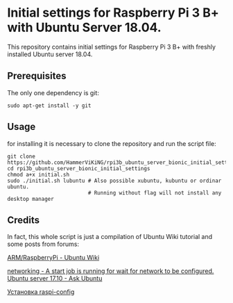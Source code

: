 # Initial settings for Raspberry Pi 3 B+ with Ubuntu Server 18.04.
This repository contains initial settings for Raspberry Pi 3 B+ with freshly installed Ubuntu server 18.04.

## Prerequisites
The only one dependency is git:
```
sudo apt-get install -y git
```

## Usage
for installing it is necessary to clone the repository and run the script file:
```
git clone https://github.com/HammerViKiNG/rpi3b_ubuntu_server_bionic_initial_settings.git
cd rpi3b_ubuntu_server_bionic_initial_settings
chmod a+x initial.sh
sudo ./initial.sh lubuntu # Also possible xubuntu, kubuntu or ordinar ubuntu. 
                          # Running without flag will not install any desktop manager
```

## Credits
In fact, this whole script is just a compilation of Ubuntu Wiki tutorial and some posts from forums:

[ARM/RaspberryPi - Ubuntu Wiki](https://wiki.ubuntu.com/ARM/RaspberryPi)

[networking - A start job is running for wait for network to be configured. Ubuntu server 17.10 - Ask Ubuntu](https://askubuntu.com/questions/972215/a-start-job-is-running-for-wait-for-network-to-be-configured-ubuntu-server-17-1)

[Установка raspi-config](https://quaded.com/%D1%83%D1%81%D1%82%D0%B0%D0%BD%D0%BE%D0%B2%D0%BA%D0%B0-raspi-config/)

